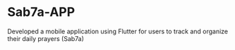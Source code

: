 # Sab7a-APP
Developed a mobile application using Flutter for users to track and organize their daily prayers (Sab7a)
